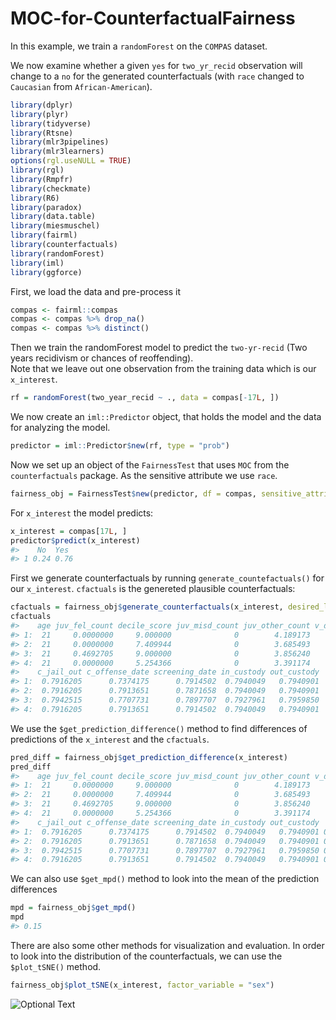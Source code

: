 # MOC-for-CounterfactualFairness

In this example, we train a `randomForest` on the `COMPAS` dataset.

We now examine whether a given `yes` for `two_yr_recid` observation will change
to a `no` for the generated counterfactuals (with `race` changed to `Caucasian` from `African-American`).

``` r
library(dplyr)
library(plyr)
library(tidyverse)
library(Rtsne)
library(mlr3pipelines)
library(mlr3learners)
options(rgl.useNULL = TRUE)
library(rgl)
library(Rmpfr)
library(checkmate)
library(R6)
library(paradox)
library(data.table)
library(miesmuschel)
library(fairml)
library(counterfactuals)
library(randomForest)
library(iml)
library(ggforce)
```

First, we load the data and pre-process it

```r
compas <- fairml::compas
compas <- compas %>% drop_na()
compas <- compas %>% distinct()
``` 
 
Then we train the randomForest model to predict the `two-yr-recid` (Two years recidivism or chances of reoffending). <br>
Note that we leave out one observation from the training data which is
our `x_interest`.

``` r
rf = randomForest(two_year_recid ~ ., data = compas[-17L, ])
```

We now create an `iml::Predictor` object, that holds the model and the
data for analyzing the model.

``` r
predictor = iml::Predictor$new(rf, type = "prob")
```

Now we set up an object of the `FairnessTest` that uses `MOC` from the `counterfactuals` package. As the sensitive attribute we use `race`. 

``` r
fairness_obj = FairnessTest$new(predictor, df = compas, sensitive_attribute = "race", n_generations = 175)
```

For `x_interest` the model predicts:

``` r
x_interest = compas[17L, ]
predictor$predict(x_interest)
#>    No  Yes
#> 1 0.24 0.76
```

First we generate counterfactuals by running `generate_countefactuals()` for our `x_interest`. `cfactuals` is the genereted plausible counterfactuals:

``` r
cfactuals = fairness_obj$generate_counterfactuals(x_interest, desired_level = "Caucasian", desired_prob = c(0.5,1))
cfactuals
#>    age juv_fel_count decile_score juv_misd_count juv_other_count v_decile_score priors_count  sex      race c_jail_in 
#> 1:  21     0.0000000     9.000000              0        4.189173              9     1.000000 Male Caucasian 0.7913651
#> 2:  21     0.0000000     7.409944              0        3.685493              9     2.949364 Male Caucasian 0.7913651
#> 3:  21     0.4692705     9.000000              0        3.856240              9     1.000000 Male Caucasian 0.7913651
#> 4:  21     0.0000000     5.254366              0        3.391174              9     1.000000 Male Caucasian 0.7913651
#>    c_jail_out c_offense_date screening_date in_custody out_custody
#> 1:  0.7916205      0.7374175      0.7914502  0.7940049   0.7940901
#> 2:  0.7916205      0.7913651      0.7871658  0.7940049   0.7940901
#> 3:  0.7942515      0.7707731      0.7897707  0.7927961   0.7959850
#> 4:  0.7916205      0.7913651      0.7914502  0.7940049   0.7940901
```

We use the `$get_prediction_difference()` method to find differences of predictions of the  `x_interest` and the `cfactuals`.

``` r
pred_diff = fairness_obj$get_prediction_difference(x_interest)
pred_diff
#>    age juv_fel_count decile_score juv_misd_count juv_other_count v_decile_score priors_count  sex      race c_jail_in
#> 1:  21     0.0000000     9.000000              0        4.189173              9     1.000000 Male Caucasian 0.7913651
#> 2:  21     0.0000000     7.409944              0        3.685493              9     2.949364 Male Caucasian 0.7913651
#> 3:  21     0.4692705     9.000000              0        3.856240              9     1.000000 Male Caucasian 0.7913651
#> 4:  21     0.0000000     5.254366              0        3.391174              9     1.000000 Male Caucasian 0.7913651
#>    c_jail_out c_offense_date screening_date in_custody out_custody    No   Yes   mpd
#> 1:  0.7916205      0.7374175      0.7914502  0.7940049   0.7940901 0.376 0.624 0.136
#> 2:  0.7916205      0.7913651      0.7871658  0.7940049   0.7940901 0.328 0.672 0.088
#> 3:  0.7942515      0.7707731      0.7897707  0.7927961   0.7959850 0.374 0.626 0.134
#> 4:  0.7916205      0.7913651      0.7914502  0.7940049   0.7940901 0.466 0.534 0.226
```

We can also use `$get_mpd()` method to look into the mean of the prediction differences
``` r
mpd = fairness_obj$get_mpd()
mpd
#> 0.15
```

There are also some other methods for visualization and evaluation. In order to look into the distribution of the counterfactuals, we can use the `$plot_tSNE()` method.
``` r
fairness_obj$plot_tSNE(x_interest, factor_variable = "sex")
```
![Optional Text](../main/Images/tSNE_plot_compas_17.png)
